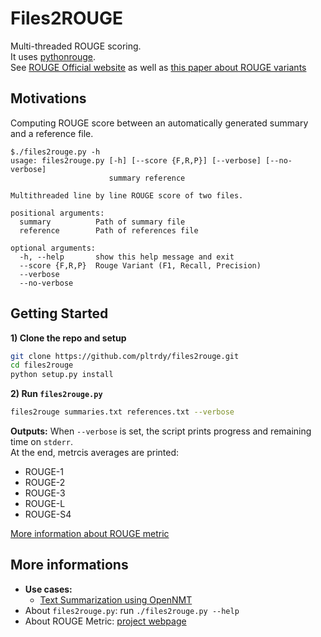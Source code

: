 # Files2ROUGE
Multi-threaded ROUGE scoring.   
It uses [pythonrouge](https://github.com/pltrdy/pythonrouge).   
See [ROUGE Official website]() as well as [this paper about ROUGE variants](http://83.212.103.151/~mkalochristianakis/techNotes/ipromo/rougen5.pdf)

## Motivations
Computing ROUGE score between an automatically generated summary and a reference file.

```shell
$./files2rouge.py -h
usage: files2rouge.py [-h] [--score {F,R,P}] [--verbose] [--no-verbose]
                      summary reference

Multithreaded line by line ROUGE score of two files.

positional arguments:
  summary          Path of summary file
  reference        Path of references file

optional arguments:
  -h, --help       show this help message and exit
  --score {F,R,P}  Rouge Variant (F1, Recall, Precision)
  --verbose
  --no-verbose
```

## Getting Started
**1) Clone the repo and setup**
```bash
git clone https://github.com/pltrdy/files2rouge.git     
cd files2rouge
python setup.py install
```
**2) Run `files2rouge.py`** 
```bash
files2rouge summaries.txt references.txt --verbose 
```

**Outputs:**
When `--verbose` is set, the script prints progress and remaining time on `stderr`.   
At the end, metrcis averages are printed:
- ROUGE-1
- ROUGE-2
- ROUGE-3
- ROUGE-L
- ROUGE-S4

[More information about ROUGE metric](http://83.212.103.151/~mkalochristianakis/techNotes/ipromo/rougen5.pdf)

## More informations
* **Use cases:**
  * [Text Summarization using OpenNMT](./experiments/openNMT.0.md)
* About `files2rouge.py`: run `./files2rouge.py --help`
* About ROUGE Metric: [project webpage](http://www.berouge.com/Pages/default.aspx)

